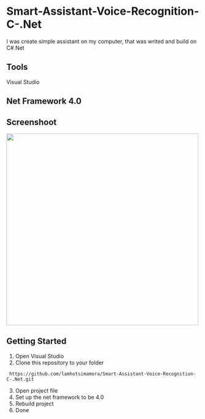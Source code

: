 # Smart-Assistant-Voice-Recognition-C-.Net
 I was create simple assistant on my computer, that was writed and build on C#.Net
 
## Tools
Visual Studio

## Net Framework 4.0

## Screenshoot
<img src="https://raw.githubusercontent.com/lamhotsimamora/Smart-Assistant-Voice-Recognition-C-.Net/master/gosmart-lamhot-simamora.JPG" width="500" height="500">

## Getting Started
1. Open Visual Studio
2. Clone this repository to your folder
```
 https://github.com/lamhotsimamora/Smart-Assistant-Voice-Recognition-C-.Net.git
```
3. Open project file
4. Set up the net framework to be 4.0
5. Rebuild project
5. Done
